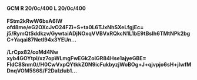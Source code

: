 #### GCM R 20/0c/400 L 20/0c/400
**FStm2kRwW6bsA6IW**<br/>**ofd8me/eG2OXcJvO24FZi+S+ta0L6TJxNhSXeLfgjEc=**<br/>**j5/RymQtSddkzv/GywtaiADjNOxqVVBVxRQkcN1L1bE9tBsIh6TMtNPk2bgC+Yaqai87Netl94x3YEUn...**<br/><br/>
**/LrCpx82/coMd4Nw**<br/>**xyb4GOYtpI/xz7opWLmgFwEGkZoIGR84Hse1ajyeGBE=**<br/>**FldC8Snm0//H0CwVxpQYtkkZ0N9icFukbyzjWoBOg+J+qjvpjo6sH+jIwfMDnqVOM5S6S/F2DaIzlub1...**